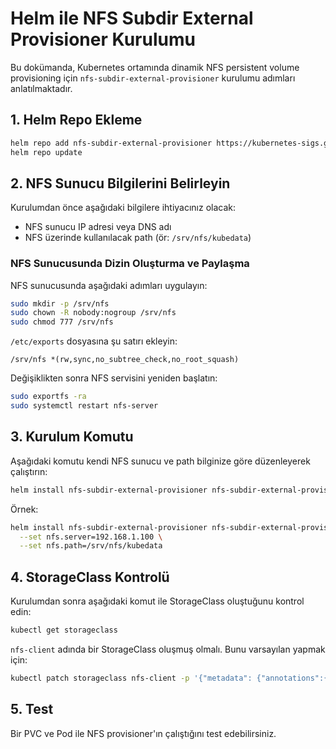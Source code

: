 # Helm ile NFS Subdir External Provisioner Kurulumu

Bu dokümanda, Kubernetes ortamında dinamik NFS persistent volume provisioning için `nfs-subdir-external-provisioner` kurulumu adımları anlatılmaktadır.

## 1. Helm Repo Ekleme

```bash
helm repo add nfs-subdir-external-provisioner https://kubernetes-sigs.github.io/nfs-subdir-external-provisioner/
helm repo update
```

## 2. NFS Sunucu Bilgilerini Belirleyin

Kurulumdan önce aşağıdaki bilgilere ihtiyacınız olacak:
- NFS sunucu IP adresi veya DNS adı
- NFS üzerinde kullanılacak path (ör: `/srv/nfs/kubedata`)

### NFS Sunucusunda Dizin Oluşturma ve Paylaşma

NFS sunucusunda aşağıdaki adımları uygulayın:

```bash
sudo mkdir -p /srv/nfs
sudo chown -R nobody:nogroup /srv/nfs
sudo chmod 777 /srv/nfs
```

`/etc/exports` dosyasına şu satırı ekleyin:

```
/srv/nfs *(rw,sync,no_subtree_check,no_root_squash)
```

Değişiklikten sonra NFS servisini yeniden başlatın:

```bash
sudo exportfs -ra
sudo systemctl restart nfs-server
```

## 3. Kurulum Komutu

Aşağıdaki komutu kendi NFS sunucu ve path bilginize göre düzenleyerek çalıştırın:

```bash
helm install nfs-subdir-external-provisioner nfs-subdir-external-provisioner/nfs-subdir-external-provisioner --set nfs.server=<NFS_SERVER_IP_ADRESI> --set nfs.path=<NFS_PATH>
```

Örnek:
```bash
helm install nfs-subdir-external-provisioner nfs-subdir-external-provisioner/nfs-subdir-external-provisioner \
  --set nfs.server=192.168.1.100 \
  --set nfs.path=/srv/nfs/kubedata
```

## 4. StorageClass Kontrolü

Kurulumdan sonra aşağıdaki komut ile StorageClass oluştuğunu kontrol edin:

```bash
kubectl get storageclass
```

`nfs-client` adında bir StorageClass oluşmuş olmalı. Bunu varsayılan yapmak için:

```bash
kubectl patch storageclass nfs-client -p '{"metadata": {"annotations":{"storageclass.kubernetes.io/is-default-class":"true"}}}'
```

## 5. Test

Bir PVC ve Pod ile NFS provisioner'ın çalıştığını test edebilirsiniz.

